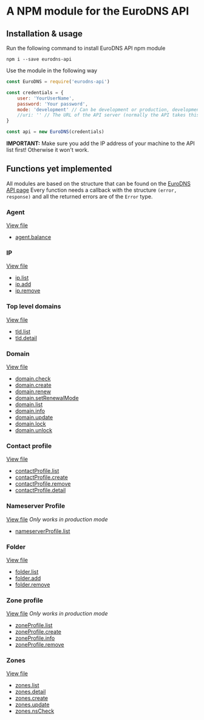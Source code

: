 # A NPM module for the EuroDNS API

## Installation & usage

Run the following command to install EuroDNS API npm module

```
npm i --save eurodns-api
```

Use the module in the following way

```javascript 1.5
const EuroDNS = require('eurodns-api')

const credentials = {
    user: 'YourUserName',
    password: 'Your password',
    mode: 'development' // Can be development or production, development is the default
    //uri: '' // The URL of the API server (normally the API takes this by itself)
}

const api = new EuroDNS(credentials)
```

**IMPORTANT:** Make sure you add the IP address of your machine to the API list first! Otherwise it won't work.


## Functions yet implemented
All modules are based on the structure that can be found on the [EuroDNS API page](https://agent.tryout-eurodns.com/)
Every function needs a callback with the structure `(error, response)` and all the returned errors are of the `Error` type.

### Agent
[View file](docs/agent.md)
- [agent.balance](docs/agent.md#agentbalance)
### IP
[View file](docs/ip.md)
- [ip.list](docs/ip.md#iplist)
- [ip.add](docs/ip.md#ipadd)
- [ip.remove](docs/ip.md#ipremove)
### Top level domains
[View file](docs/tld.md)
- [tld.list](docs/tld.md#tldlist)
- [tld.detail](docs/tld.md#tlddetail)
### Domain
[View file](docs/domain.md)
- [domain.check](docs/domain.md#domaincheck)
- [domain.create](docs/domain.md#domaincreate)
- [domain.renew](docs/domain.md#domainrenew)
- [domain.setRenewalMode](docs/domain.md#domainsetrenewalmode)
- [domain.list](docs/domain.md#domainlist)
- [domain.info](docs/domain.md#domaininfo)
- [domain.update](docs/domain.md#domainupdate)
- [domain.lock](docs/domain.md#domainlock)
- [domain.unlock](docs/domain.md#domainunlock)
### Contact profile
[View file](docs/contactProfile.md)
- [contactProfile.list](docs/contactProfile.md#contactprofilelist)
- [contactProfile.create](docs/contactProfile.md#contactprofilecreate)
- [contactProfile.remove](docs/contactProfile.md#contactprofileremove)
- [contactProfile.detail](docs/contactProfile.md#contactprofiledetail)
### Nameserver Profile
[View file](docs/nameserverProfile.md)
*Only works in production mode*
- [nameserverProfile.list](docs/nameserverProfile.md#nameserverprofilelist)
### Folder
[View file](docs/folder.md)
- [folder.list](docs/folder.md#folderlist)
- [folder.add](docs/folder.md#folderadd)
- [folder.remove](docs/folder.md#folderremove)
### Zone profile
[View file](docs/zoneProfile.md)
*Only works in production mode*
- [zoneProfile.list](docs/zoneProfile.md#zoneprofilelist)
- [zoneProfile.create](docs/zoneProfile.md#zoneprofilecreate)
- [zoneProfile.info](docs/zoneProfile.md#zoneprofileinfo)
- [zoneProfile.remove](docs/zoneProfile.md#zoneprofileremove)
### Zones
[View file](docs/zones.md)
- [zones.list](docs/zones.md#zoneslist)
- [zones.detail](docs/zones.md#zonesdetail)
- [zones.create](docs/zones.md#zonescreate)
- [zones.update](docs/zones.md#zonesupdate)
- [zones.nsCheck](docs/zones.md#zonesnscheck)

